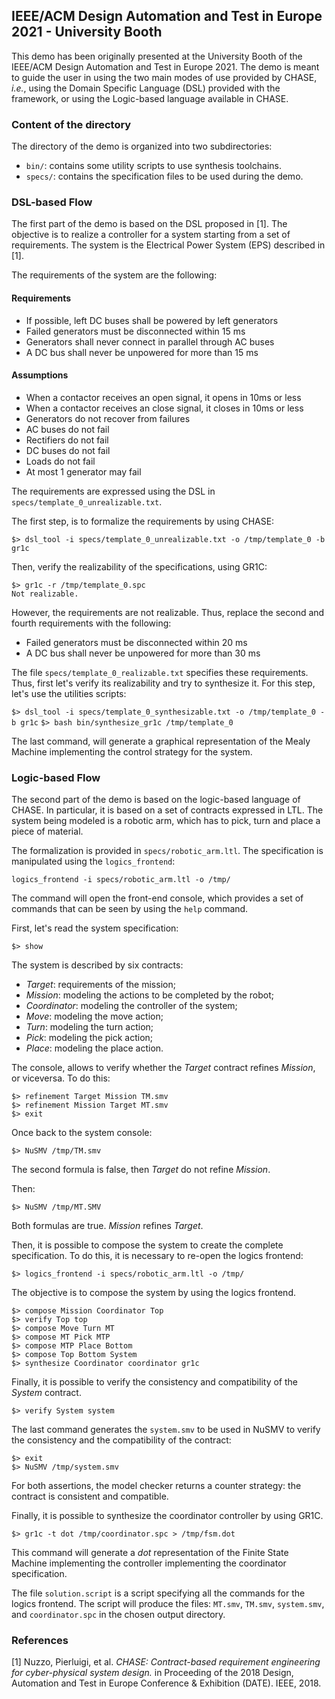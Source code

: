 ## IEEE/ACM Design Automation and Test in Europe 2021 - University Booth

This demo has been originally presented at the University Booth of the IEEE/ACM
Design Automation and Test in Europe 2021. The demo is meant to guide the user 
in using the two main modes of use provided by CHASE, _i.e._, using the Domain
Specific Language (DSL) provided with the framework, or using the Logic-based
language available in CHASE.

### Content of the directory
The directory of the demo is organized into two subdirectories:
- `bin/`: contains some utility scripts to use synthesis toolchains.
- `specs/`: contains the specification files to be used during the demo.

### DSL-based Flow

The first part of the demo is based on the DSL proposed in [1]. The objective
is to realize a controller for a system starting from a set of requirements.
The system is the Electrical Power System (EPS) described in [1]. 

The requirements of the system are the following:
#### Requirements
- If possible, left DC buses shall be powered by left generators
- Failed generators must be disconnected within 15 ms
- Generators shall never connect in parallel through AC buses
- A DC bus shall never be unpowered for more than 15 ms

#### Assumptions
- When a contactor receives an open signal, it opens in 10ms or less
- When a contactor receives an close signal, it closes in 10ms or less
- Generators do not recover from failures
- AC buses do not fail
- Rectifiers do not fail
- DC buses do not fail
- Loads do not fail
- At most 1 generator may fail

The requirements are expressed using the DSL in
`specs/template_0_unrealizable.txt`.

The first step, is to formalize the requirements by using CHASE:

`$> dsl_tool -i specs/template_0_unrealizable.txt -o /tmp/template_0 -b gr1c`

Then, verify the realizability of the specifications, using GR1C:

`$> gr1c -r /tmp/template_0.spc`\
`Not realizable.`

However, the requirements are not realizable. Thus, replace the second and
fourth requirements with the following:
- Failed generators must be disconnected within 20 ms
- A DC bus shall never be unpowered for more than 30 ms

The file `specs/template_0_realizable.txt` specifies these requirements.
Thus, first let's verify its realizability and try to synthesize it. For 
this step, let's use the utilities scripts:

`$> dsl_tool -i specs/template_0_synthesizable.txt -o /tmp/template_0 -b gr1c`
`$> bash bin/synthesize_gr1c /tmp/template_0`

The last command, will generate a graphical representation of the
Mealy Machine implementing the control strategy for the system.

### Logic-based Flow

The second part of the demo is based on the logic-based language of CHASE. In
particular, it is based on a set of contracts expressed in LTL. 
The system being modeled is a robotic arm, which has to pick, turn and place
a piece of material.

The formalization is provided in `specs/robotic_arm.ltl`.
The specification is manipulated using the `logics_frontend`:

`logics_frontend -i specs/robotic_arm.ltl -o /tmp/`

The command will open the front-end console, which provides a set of commands
that can be seen by using the `help` command.

First, let's read the system specification:

`$> show`

The system is described by six contracts: 
- _Target_: requirements of the mission; 
- _Mission_: modeling the actions to be completed by the robot;
- _Coordinator_: modeling the controller of the system;
- _Move_: modeling the move action;
- _Turn_: modeling the turn action;
- _Pick_: modeling the pick action;
- _Place_: modeling the place action.

The console, allows to verify whether the _Target_ contract refines _Mission_,
or viceversa. To do this:

`$> refinement Target Mission TM.smv`\
`$> refinement Mission Target MT.smv`\
`$> exit`

Once back to the system console:

`$> NuSMV /tmp/TM.smv`

The second formula is false, then _Target_ do not refine _Mission_.

Then:

`$> NuSMV /tmp/MT.SMV`

Both formulas are true. _Mission_ refines _Target_.

Then, it is possible to compose the system to create the complete specification.
To do this, it is necessary to re-open the logics frontend:

`$> logics_frontend -i specs/robotic_arm.ltl -o /tmp/`

The objective is to compose the system by using the logics frontend.
  
`$> compose Mission Coordinator Top`\
`$> verify Top top`\
`$> compose Move Turn MT`\
`$> compose MT Pick MTP`\
`$> compose MTP Place Bottom`\
`$> compose Top Bottom System` \
`$> synthesize Coordinator coordinator gr1c`

Finally, it is possible to verify the consistency and compatibility of the
_System_ contract.

`$> verify System system`

The last command generates the `system.smv` to be used in NuSMV to verify
the consistency and the compatibility of the contract:

`$> exit`\
`$> NuSMV /tmp/system.smv`

For both assertions, the model checker returns a counter strategy: the
contract is consistent and compatible.

Finally, it is possible to synthesize the coordinator controller by using GR1C.

`$> gr1c -t dot /tmp/coordinator.spc > /tmp/fsm.dot`

This command will generate a _dot_ representation of the Finite State Machine
implementing the controller implementing the coordinator specification.

The file `solution.script` is a script specifying all the commands for the
logics frontend. The script will produce the files: `MT.smv`, `TM.smv`,
`system.smv`, and `coordinator.spc` in the chosen output directory.

### References
[1] Nuzzo, Pierluigi, et al. _CHASE: Contract-based requirement engineering for 
cyber-physical system design._ in Proceeding of the 2018 Design, Automation and 
Test in Europe Conference & Exhibition (DATE). IEEE, 2018.
